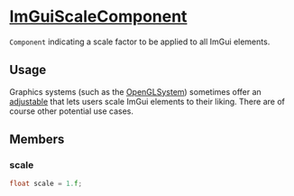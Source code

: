 # [ImGuiScaleComponent](ImGuiScaleComponent.hpp)

`Component` indicating a scale factor to be applied to all ImGui elements.

## Usage

Graphics systems (such as the [OpenGLSystem](../../systems/opengl/OpenGLSystem.md)) sometimes offer an [adjustable](AdjustableComponent.md) that lets users scale ImGui elements to their liking. There are of course other potential use cases.

## Members

### scale

```cpp
float scale = 1.f;
```